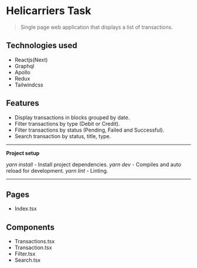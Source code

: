# Helicarriers Task

> Single page web application that displays a list of transactions. 

## Technologies used

- Reactjs(Next)
- Graphql
- Apollo
- Redux
- Tailwindcss

## Features

- Display transactions in blocks grouped by date.
- Filter transactions by type (Debit or Credit).
- Filter transactions by status (Pending, Failed and Successful).
- Search transaction by status, title, type. 

---
**Project setup**

*yarn install* - Install project dependencies.
*yarn dev* - Compiles and auto reload for development.
*yarn lint* - Linting.

---

## Pages

- Index.tsx

## Components
- Transactions.tsx
- Transaction.tsx
- Filter.tsx
- Search.tsx




